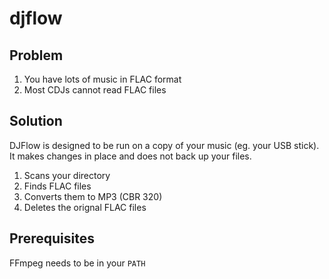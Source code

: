# djflow

## Problem
1. You have lots of music in FLAC format
2. Most CDJs cannot read FLAC files

## Solution
DJFlow is designed to be run on a copy of your music (eg. your USB stick).
It makes changes in place and does not back up your files.
1. Scans your directory
2. Finds FLAC files
3. Converts them to MP3 (CBR 320)
4. Deletes the orignal FLAC files

## Prerequisites
FFmpeg needs to be in your `PATH`
